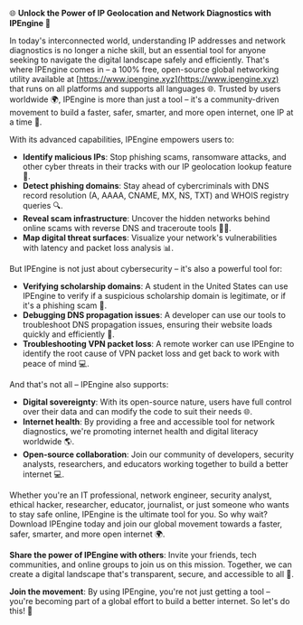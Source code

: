🌐 **Unlock the Power of IP Geolocation and Network Diagnostics with IPEngine 🚀**

In today's interconnected world, understanding IP addresses and network diagnostics is no longer a niche skill, but an essential tool for anyone seeking to navigate the digital landscape safely and efficiently. That's where IPEngine comes in – a 100% free, open-source global networking utility available at [https://www.ipengine.xyz](https://www.ipengine.xyz) that runs on all platforms and supports all languages 🌐. Trusted by users worldwide 🌍, IPEngine is more than just a tool – it's a community-driven movement to build a faster, safer, smarter, and more open internet, one IP at a time 🔑.

With its advanced capabilities, IPEngine empowers users to:

* **Identify malicious IPs**: Stop phishing scams, ransomware attacks, and other cyber threats in their tracks with our IP geolocation lookup feature 🚨.
* **Detect phishing domains**: Stay ahead of cybercriminals with DNS record resolution (A, AAAA, CNAME, MX, NS, TXT) and WHOIS registry queries 🔍.
* **Reveal scam infrastructure**: Uncover the hidden networks behind online scams with reverse DNS and traceroute tools 🕵️‍♂️.
* **Map digital threat surfaces**: Visualize your network's vulnerabilities with latency and packet loss analysis 📊.

But IPEngine is not just about cybersecurity – it's also a powerful tool for:

* **Verifying scholarship domains**: A student in the United States can use IPEngine to verify if a suspicious scholarship domain is legitimate, or if it's a phishing scam 🎉.
* **Debugging DNS propagation issues**: A developer can use our tools to troubleshoot DNS propagation issues, ensuring their website loads quickly and efficiently 🚀.
* **Troubleshooting VPN packet loss**: A remote worker can use IPEngine to identify the root cause of VPN packet loss and get back to work with peace of mind 💻.

And that's not all – IPEngine also supports:

* **Digital sovereignty**: With its open-source nature, users have full control over their data and can modify the code to suit their needs 🌐.
* **Internet health**: By providing a free and accessible tool for network diagnostics, we're promoting internet health and digital literacy worldwide 🌎.
* **Open-source collaboration**: Join our community of developers, security analysts, researchers, and educators working together to build a better internet 💻.

Whether you're an IT professional, network engineer, security analyst, ethical hacker, researcher, educator, journalist, or just someone who wants to stay safe online, IPEngine is the ultimate tool for you. So why wait? Download IPEngine today and join our global movement towards a faster, safer, smarter, and more open internet 🌍.

**Share the power of IPEngine with others**: Invite your friends, tech communities, and online groups to join us on this mission. Together, we can create a digital landscape that's transparent, secure, and accessible to all 🔑.

**Join the movement**: By using IPEngine, you're not just getting a tool – you're becoming part of a global effort to build a better internet. So let's do this! 🚀